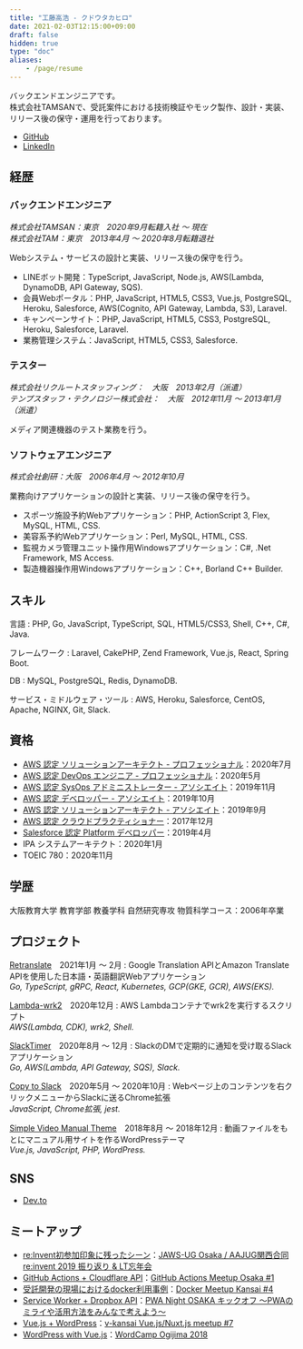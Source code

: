```yaml
---
title: "工藤高浩 - クドウタカヒロ"
date: 2021-02-03T12:15:00+09:00
draft: false
hidden: true
type: "doc"
aliases:
    - /page/resume
---
```


バックエンドエンジニアです。  
株式会社TAMSANで、受託案件における技術検証やモック製作、設計・実装、リリース後の保守・運用を行っております。

* [GitHub](https://github.com/takakd)
* [LinkedIn](https://www.linkedin.com/in/takakd/)

## 経歴

### バックエンドエンジニア
*株式会社TAMSAN：東京　2020年9月転籍入社 〜 現在  
株式会社TAM：東京　2013年4月 〜 2020年8月転籍退社*

Webシステム・サービスの設計と実装、リリース後の保守を行う。

* LINEボット開発：TypeScript, JavaScript, Node.js, AWS(Lambda, DynamoDB, API Gateway, SQS).
* 会員Webポータル：PHP, JavaScript, HTML5, CSS3, Vue.js, PostgreSQL, Heroku, Salesforce, AWS(Cognito, API Gateway, Lambda, S3), Laravel.
* キャンペーンサイト：PHP, JavaScript, HTML5, CSS3, PostgreSQL, Heroku, Salesforce, Laravel.
* 業務管理システム：JavaScript, HTML5, CSS3, Salesforce.

### テスター
*株式会社リクルートスタッフィング：　大阪　2013年2月（派遣）  
テンプスタッフ・テクノロジー株式会社：　大阪　2012年11月 〜 2013年1月（派遣）*

メディア関連機器のテスト業務を行う。

### ソフトウェアエンジニア
*株式会社創研：大阪　2006年4月 〜 2012年10月*

業務向けアプリケーションの設計と実装、リリース後の保守を行う。

* スポーツ施設予約Webアプリケーション：PHP, ActionScript 3, Flex, MySQL, HTML, CSS.
* 美容系予約Webアプリケーション：Perl, MySQL, HTML, CSS.
* 監視カメラ管理ユニット操作用Windowsアプリケーション：C#, .Net Framework, MS Access.
* 製造機器操作用Windowsアプリケーション：C++, Borland C++ Builder.

## スキル
言語
: PHP, Go, JavaScript, TypeScript, SQL, HTML5/CSS3, Shell, C++, C#, Java.

フレームワーク
: Laravel, CakePHP, Zend Framework, Vue.js, React, Spring Boot.

DB
: MySQL, PostgreSQL, Redis, DynamoDB.

サービス・ミドルウェア・ツール
: AWS, Heroku, Salesforce, CentOS, Apache, NGINX, Git, Slack.

## 資格
* [AWS 認定 ソリューションアーキテクト - プロフェッショナル](https://www.youracclaim.com/badges/298e48da-aced-4811-b026-2d9bdcc8b989)：2020年7月
* [AWS 認定 DevOps エンジニア - プロフェッショナル](https://www.youracclaim.com/badges/0e2e46e5-bece-4127-adee-067148c3d39c/linked_in_profile)：2020年5月
* [AWS 認定 SysOps アドミニストレーター - アソシエイト](https://www.youracclaim.com/badges/5fb1a29c-8347-4c03-9cfa-fac238eeefda/linked_in_profile)：2019年11月
* [AWS 認定 デベロッパー - アソシエイト](https://www.youracclaim.com/badges/6142e914-f0f6-4a5c-80f5-18edc72246e8/linked_in_profile)：2019年10月
* [AWS 認定 ソリューションアーキテクト - アソシエイト](https://www.youracclaim.com/badges/f4d5968c-1444-49a8-bc3a-40d3f2e08880/linked_in_profile)：2019年9月
* [AWS 認定 クラウドプラクティショナー](https://www.youracclaim.com/badges/3205d0a7-e2de-49f4-a1f3-acd5c0e5869d)：2017年12月
* [Salesforce 認定 Platform デベロッパー](https://trailblazer.me/id/takakd)：2019年4月
* IPA システムアーキテクト：2020年1月
* TOEIC 780：2020年11月

## 学歴
大阪教育大学 教育学部 教養学科 自然研究専攻 物質科学コース：2006年卒業

## プロジェクト
[Retranslate](https://github.com/takakd/retranslate)　2021年1月 〜 2月
: Google Translation APIとAmazon Translate APIを使用した日本語・英語翻訳Webアプリケーション  
*Go, TypeScript, gRPC, React, Kubernetes, GCP(GKE, GCR), AWS(EKS).*

[Lambda-wrk2](https://github.com/takakd/lambda-wrk2)　2020年12月
: AWS Lambdaコンテナでwrk2を実行するスクリプト  
*AWS(Lambda, CDK), wrk2, Shell.*

[SlackTimer](https://github.com/takakd/slack-timer)　2020年8月 〜 12月
: SlackのDMで定期的に通知を受け取るSlackアプリケーション  
*Go, AWS(Lambda, API Gateway, SQS), Slack.*

[Copy to Slack](https://github.com/takakd/copy-to-slack)　2020年5月 〜 2020年10月
: Webページ上のコンテンツを右クリックメニューからSlackに送るChrome拡張  
*JavaScript, Chrome拡張, jest.*

[Simple Video Manual Theme](https://github.com/takakd/simple-video-manual-theme)　2018年8月 〜 2018年12月
: 動画ファイルをもとにマニュアル用サイトを作るWordPressテーマ  
*Vue.js, JavaScript, PHP, WordPress.*

## SNS
* [Dev.to](https://dev.to/takakd)

## ミートアップ
* [re:Invent初参加印象に残ったシーン](https://www.slideshare.net/ssuserb88ac6/reinvent-208755909)：[JAWS-UG Osaka / AAJUG関西合同 re:invent 2019 振り返り & LT忘年会](https://jawsugosaka.doorkeeper.jp/events/101158)
* [GitHub Actions + Cloudflare API](https://www.slideshare.net/ssuserb88ac6/github-actions-cloudflare-api)：[GitHub Actions Meetup Osaka #1](https://gaug.connpass.com/event/152956/)
* [受託開発の現場におけるdocker利用事例](https://www.slideshare.net/ssuserb88ac6/docker-165722431)：[Docker Meetup Kansai #4](https://dockerkansai.connpass.com/event/141875/)
* [Service Worker + Dropbox API](https://www.slideshare.net/ssuserb88ac6/service-worker-dropbox-api)：[PWA Night OSAKA キックオフ ～PWAのミライや活用方法をみんなで考えよう～](https://pwanight.connpass.com/event/136893/)
* [Vue.js + WordPress](https://www.slideshare.net/ssuserb88ac6/vuejs-wordpress)：[v-kansai Vue.js/Nuxt.js meetup #7](https://vuekansai.connpass.com/event/127057/)
* [WordPress with Vue.js](https://www.slideshare.net/ssuserb88ac6/wordpress-with-vuejs-106118047)：[WordCamp Ogijima 2018](https://2018.ogijima.wordcamp.org/)
